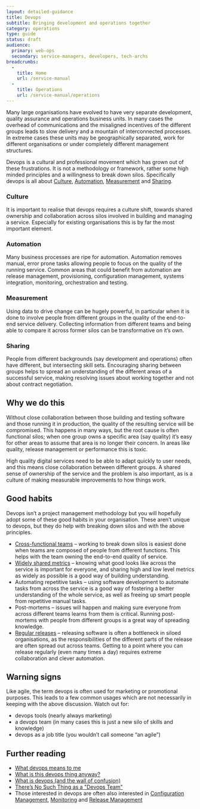 ```yaml
---
layout: detailed-guidance
title: Devops
subtitle: Bringing development and operations together
category: operations
type: guide
status: draft
audience:
  primary: web-ops
  secondary: service-managers, developers, tech-archs
breadcrumbs:
  -
    title: Home
    url: /service-manual
  -
    title: Operations
    url: /service-manual/operations
---
```


Many large organisations have evolved to have very separate development, quality assurance and operations business units. In many cases the overhead of communications and the misaligned incentives of the different groups leads to slow delivery and a mountain of interconnected processes. In extreme cases these units may be geographically separated, work for different organisations or under completely different management structures.

Devops is a cultural and professional movement which has grown out of these frustrations. It is not a methodology or framework, rather some high minded principles and a willingness to break down silos. Specifically devops is all about [Culture](#culture), [Automation](#automation), [Measurement](#measurement) and [Sharing](#sharing).

### Culture

It is important to realise that devops requires a culture shift, towards shared ownership and collaboration across silos involved in building and managing a service. Especially for existing organisations this is by far the most important element.

### Automation

Many business processes are ripe for automation. Automation removes manual, error prone tasks allowing people to focus on the quality of the running service. Common areas that could benefit from automation are release management, provisioning, configuration management, systems integration, monitoring, orchestration and testing.

### Measurement

Using data to drive change can be hugely powerful, in particular when it is done to involve people from different groups in the quality of the end-to-end service delivery. Collecting information from different teams and being able to compare it across former silos can be transformative on it’s own.

### Sharing

People from different backgrounds (say development and operations) often have different, but intersecting skill sets. Encouraging sharing between groups helps to spread an understanding of the different areas of a successful service, making resolving issues about working together and not about contract negotiation.

## Why we do this

Without close collaboration between those building and testing software and those running it in production, the quality of the resulting service will be compromised. This happens in many ways, but the root cause is often functional silos; when one group owns a specific area (say quality) it’s easy for other areas to assume that area is no longer their concern. In areas like quality, release management or performance this is toxic.

High quality digital services need to be able to adapt quickly to user needs, and this means close collaboration between different groups. A shared sense of ownership of the service and the problem is also important, as is a culture of making measurable improvements to how things work.

## Good habits

Devops isn’t a project management methodology but you will hopefully adopt some of these good habits in your organisation. These aren’t unique to devops, but they do help with breaking down silos and with the above principles.

* [Cross-functional teams](/service-manual/the-team) – working to break down silos is easiest done when teams are composed of people from different functions. This helps with the team owning the end-to-end quality of service.
* [Widely shared metrics](/service-manual/measurement) – knowing what good looks like across the service is important for everyone, and sharing high and low level metrics as widely as possible is a good way of building understanding.
* Automating repetitive tasks – using software development to automate tasks from across the service is a good way of fostering a better understanding of the whole service, as well as freeing up smart people from repetitive manual tasks.
* Post-mortems – issues will happen and making sure everyone from across different teams learns from them is critical. Running post-mortems with people from different groups is a great way of spreading knowledge.
* [Regular releases](/service-manual/making-software/release-strategies.html) – releasing software is often a bottleneck in siloed organisations, as the responsibilities of the different parts of the release are often spread out across teams. Getting to a point where you can release regularly (even many times a day) requires extreme collaboration and clever automation.

## Warning signs

Like agile, the term devops is often used for marketing or promotional purposes. This leads to a few common usages which are not necessarily in keeping with the above discussion. Watch out for:

* devops tools (nearly always marketing)
* a devops team (in many cases this is just a new silo of skills and knowledge)
* devops as a job title (you wouldn’t call someone “an agile”)

## Further reading

* [What devops means to me](http://www.opscode.com/blog/2010/07/16/what-devops-means-to-me/)
* [What is this devops thing anyway?](http://www.jedi.be/blog/2010/02/12/what-is-this-devops-thing-anyway/)
* [What is devops (and the wall of confusion)](http://dev2ops.org/2010/02/what-is-devops/)
* [There’s No Such Thing as a "Devops Team"](http://continuousdelivery.com/2012/10/theres-no-such-thing-as-a-devops-team/)
* Those interested in devops are often also interested in [Configuration Management](https://www.gov.uk/service-manual/making-software/configuration-management.html), [Monitoring](https://www.gov.uk/service-manual/operations/monitoring.html) and [Release Management](https://www.gov.uk/service-manual/making-software/release-strategies.html)
